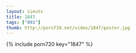 ```yaml
--- 
layout: sieutv
title: 1847
tags: ["001"]
thumb: http://porn720.net/video/1847/poster.jpg
---
```

{% include porn720 key="1847" %} 
